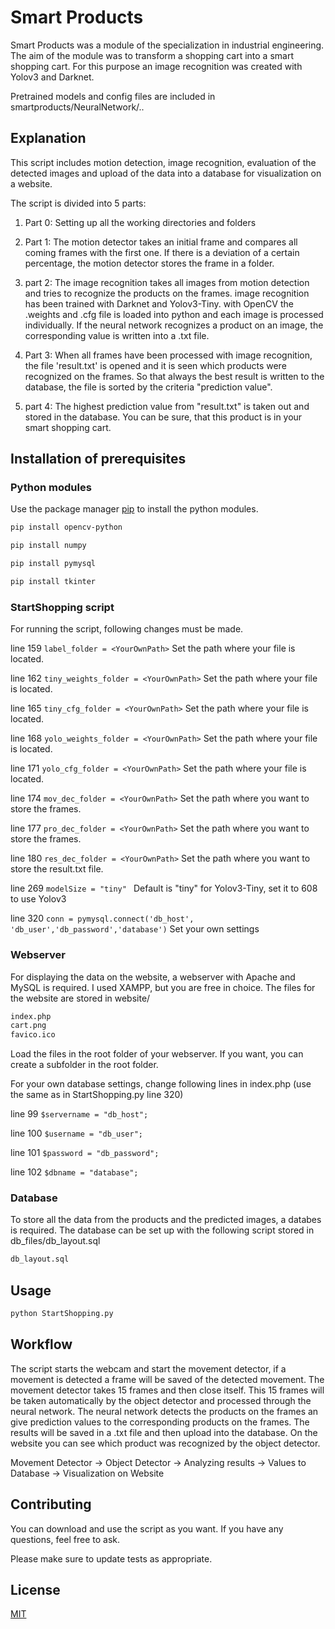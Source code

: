 # Smart Products

Smart Products was a module of the specialization in industrial engineering. The aim of the module was to transform a shopping cart into a smart shopping cart. For this purpose an image recognition was created with Yolov3 and Darknet. 

Pretrained models and config files are included in smartproducts/NeuralNetwork/..


## Explanation
This script includes motion detection, image recognition, evaluation of the detected images and upload of the data into a database for visualization on a website. 

The script is divided into 5 parts:
1. Part 0: Setting up all the working directories and folders 

2. Part 1: The motion detector takes an initial frame and compares all coming frames with the first one. If there is a deviation of a certain percentage, the motion detector stores the frame in a folder.
3. part 2: The image recognition takes all images from motion detection and tries to recognize the products on the frames. image recognition has been trained with Darknet and Yolov3-Tiny. with OpenCV the .weights and .cfg file is loaded into python and each image is processed individually. If the neural network recognizes a product on an image, the corresponding value is written into a .txt file.
4. Part 3: When all frames have been processed with image recognition, the file 'result.txt' is opened and it is seen which products were recognized on the frames. So that always the best result is written to the database, the file is sorted by the criteria "prediction value". 
5. part 4: The highest prediction value from "result.txt" is taken out and stored in the database. You can be sure, that this product is in your smart shopping cart.

## Installation of prerequisites

### Python modules
Use the package manager [pip](https://pip.pypa.io/en/stable/) to install the python modules.

```bash
pip install opencv-python
```
```bash
pip install numpy
```
```bash
pip install pymysql
```
```bash
pip install tkinter
```

### StartShopping script
For running the script, following changes must be made.

line 159 `label_folder = <YourOwnPath>` Set the path where your file is located.

line 162 `tiny_weights_folder = <YourOwnPath>` Set the path where your file is located.

line 165 `tiny_cfg_folder = <YourOwnPath>` Set the path where your file is located.

line 168 `yolo_weights_folder = <YourOwnPath>` Set the path where your file is located.

line 171 `yolo_cfg_folder = <YourOwnPath>` Set the path where your file is located.

line 174 `mov_dec_folder = <YourOwnPath>` Set the path where you want to store the frames.

line 177 `pro_dec_folder = <YourOwnPath>` Set the path where you want to store the frames.

line 180 `res_dec_folder = <YourOwnPath>` Set the path where you want to store the result.txt file.

line 269 `modelSize = "tiny" ` Default is "tiny" for Yolov3-Tiny, set it to 608 to use Yolov3

line 320 `conn = pymysql.connect('db_host', 'db_user','db_password','database')` Set your own settings



### Webserver
For displaying the data on the website, a webserver with Apache and MySQL is required. I used XAMPP, but you are free in choice. The files for the website are stored in website/
```bash
index.php
cart.png
favico.ico

```
Load the files in the root folder of your webserver. If you want, you can create a subfolder in the root folder.

For your own database settings, change following lines in index.php (use the same as in StartShopping.py line 320)

line 99 `$servername = "db_host";` 

line 100 `$username = "db_user";`

line 101 `$password = "db_password";`

line 102 `$dbname = "database";`

### Database
To store all the data from the products and the predicted images, a databes is required. The database can be set up with the following script stored in db_files/db_layout.sql
```bash
db_layout.sql
```


## Usage

```bash
python StartShopping.py
```

## Workflow
The script starts the webcam and start the movement detector, if a movement is detected a frame will be saved of the detected movement. The movement detector takes 15 frames and then close itself. This 15 frames will be taken automatically by the object detector and processed through the neural network. The neural network detects the products on the frames an give prediction values to the corresponding products on the frames. The results will be saved in a .txt file and then upload into the database. On the website you can see which product was recognized by the object detector.

Movement Detector -> Object Detector -> Analyzing results -> Values to Database -> Visualization on Website

## Contributing
You can download and use the script as you want. If you have any questions, feel free to ask.

Please make sure to update tests as appropriate.

## License
[MIT](https://choosealicense.com/licenses/mit/)
